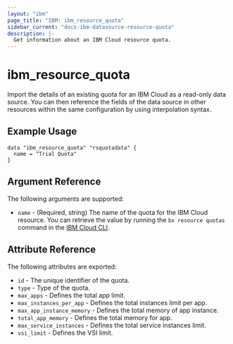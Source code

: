 ```yaml
---
layout: "ibm"
page_title: "IBM: ibm_resource_quota"
sidebar_current: "docs-ibm-datasource-resource-quota"
description: |-
  Get information about an IBM Cloud resource quota.
---
```


# ibm\_resource_quota

Import the details of an existing quota for an IBM Cloud as a read-only data source. You can then reference the fields of the data source in other resources within the same configuration by using interpolation syntax.

## Example Usage

```hcl
data "ibm_resource_quota" "rsquotadata" {
  name = "Trial Quota"
}
```

## Argument Reference

The following arguments are supported:

* `name` - (Required, string) The name of the quota for the IBM Cloud resource. You can retrieve the value by running the `bx resource quotas` command in the [IBM Cloud CLI](https://console.bluemix.net/docs/cli/reference/bluemix_cli/get_started.html#getting-started).

## Attribute Reference

The following attributes are exported:

* `id` - The unique identifier of the quota.
* `type` - Type of the quota.
* `max_apps` - Defines the total app limit.
* `max_instances_per_app` - Defines the total instances limit per app.
* `max_app_instance_memory` - Defines the total memory of app instance.
* `total_app_memory` - Defines the total memory for app.
* `max_service_instances` - Defines the total service instances limit.
* `vsi_limit` - Defines the VSI limit.